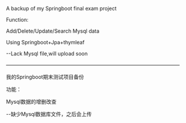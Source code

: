 A backup of my Springboot final exam project

Function:

Add/Delete/Update/Search Mysql data

Using Springboot+Jpa+thymleaf

--Lack Mysql file,will upload soon

——————————————————————————————————

我的Springboot期末测试项目备份

功能：

Mysql数据的增删改查

--缺少Mysql数据库文件，之后会上传
